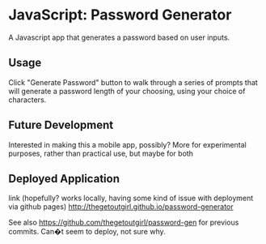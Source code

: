 # JavaScript: Password Generator

A Javascript app that generates a password based on user inputs.

## Usage
Click "Generate Password" button to walk through a series of prompts that will generate a password length of your choosing, using your choice of characters.

## Future Development
Interested in making this a mobile app, possibly? More for experimental purposes, rather than practical use, but maybe for both

## Deployed Application
link (hopefully? works locally, having some kind of issue with deployment via github pages) http://thegetoutgirl.github.io/password-generator

See also https://github.com/thegetoutgirl/password-gen for previous commits. Can�t seem to deploy, not sure why.    
